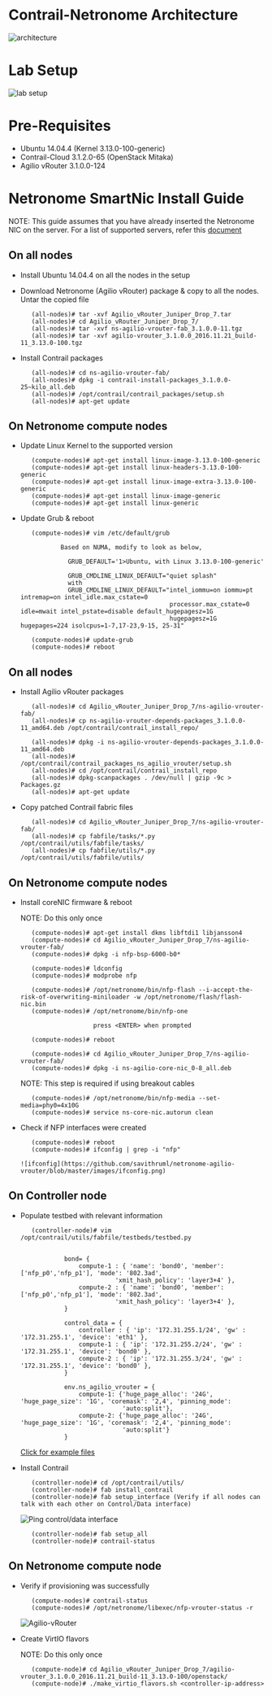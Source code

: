 # Contrail-Netronome Architecture
  ![architecture](https://github.com/savithruml/netronome-agilio-vrouter/blob/master/images/contrail_agilio_architecture.png)
  
# Lab Setup
  ![lab setup](https://github.com/savithruml/netronome-agilio-vrouter/blob/master/images/lab_setup.png)

# Pre-Requisites

* Ubuntu 14.04.4 (Kernel 3.13.0-100-generic)
* Contrail-Cloud 3.1.2.0-65 (OpenStack Mitaka)
* Agilio vRouter 3.1.0.0-124

# Netronome SmartNic Install Guide

NOTE: This guide assumes that you have already inserted the Netronome NIC on the server. For a list of supported servers, refer this [document](https://github.com/savithruml/netronome-agilio-vrouter/blob/master/list-of-supported-servers.pdf)

## On all nodes
* Install Ubuntu 14.04.4 on all the nodes in the setup

* Download Netronome (Agilio vRouter) package & copy to all the nodes. Untar the copied file

         (all-nodes)# tar -xvf Agilio_vRouter_Juniper_Drop_7.tar
         (all-nodes)# cd Agilio_vRouter_Juniper_Drop_7/
         (all-nodes)# tar -xvf ns-agilio-vrouter-fab_3.1.0.0-11.tgz 
         (all-nodes)# tar -xvf agilio-vrouter_3.1.0.0_2016.11.21_build-11_3.13.0-100.tgz

* Install Contrail packages

         (all-nodes)# cd ns-agilio-vrouter-fab/
         (all-nodes)# dpkg -i contrail-install-packages_3.1.0.0-25~kilo_all.deb
         (all-nodes)# /opt/contrail/contrail_packages/setup.sh
         (all-nodes)# apt-get update

## On Netronome compute nodes

* Update Linux Kernel to the supported version

         (compute-nodes)# apt-get install linux-image-3.13.0-100-generic
         (compute-nodes)# apt-get install linux-headers-3.13.0-100-generic
         (compute-nodes)# apt-get install linux-image-extra-3.13.0-100-generic
         (compute-nodes)# apt-get install linux-image-generic
         (compute-nodes)# apt-get install linux-generic

* Update Grub & reboot

         (compute-nodes)# vim /etc/default/grub

                 Based on NUMA, modify to look as below,

                   GRUB_DEFAULT='1>Ubuntu, with Linux 3.13.0-100-generic'

                   GRUB_CMDLINE_LINUX_DEFAULT="quiet splash"
                   with
                   GRUB_CMDLINE_LINUX_DEFAULT="intel_iommu=on iommu=pt intremap=on intel_idle.max_cstate=0             
                                               processor.max_cstate=0 idle=mwait intel_pstate=disable default_hugepagesz=1G  
                                               hugepagesz=1G hugepages=224 isolcpus=1-7,17-23,9-15, 25-31"

         (compute-nodes)# update-grub
         (compute-nodes)# reboot

## On all nodes

* Install Agilio vRouter packages

         (all-nodes)# cd Agilio_vRouter_Juniper_Drop_7/ns-agilio-vrouter-fab/
         (all-nodes)# cp ns-agilio-vrouter-depends-packages_3.1.0.0-11_amd64.deb /opt/contrail/contrail_install_repo/

         (all-nodes)# dpkg -i ns-agilio-vrouter-depends-packages_3.1.0.0-11_amd64.deb 
         (all-nodes)# /opt/contrail/contrail_packages_ns_agilio_vrouter/setup.sh
         (all-nodes)# cd /opt/contrail/contrail_install_repo
         (all-nodes)# dpkg-scanpackages . /dev/null | gzip -9c > Packages.gz
         (all-nodes)# apt-get update

* Copy patched Contrail fabric files

         (all-nodes)# cd Agilio_vRouter_Juniper_Drop_7/ns-agilio-vrouter-fab/
         (all-nodes)# cp fabfile/tasks/*.py /opt/contrail/utils/fabfile/tasks/
         (all-nodes)# cp fabfile/utils/*.py /opt/contrail/utils/fabfile/utils/

## On Netronome compute nodes

* Install coreNIC firmware & reboot 

  NOTE: Do this only once

         (compute-nodes)# apt-get install dkms libftdi1 libjansson4
         (compute-nodes)# cd Agilio_vRouter_Juniper_Drop_7/ns-agilio-vrouter-fab/
         (compute-nodes)# dpkg -i nfp-bsp-6000-b0*
         
         (compute-nodes)# ldconfig
         (compute-nodes)# modprobe nfp

         (compute-nodes)# /opt/netronome/bin/nfp-flash --i-accept-the-risk-of-overwriting-miniloader -w /opt/netronome/flash/flash-nic.bin
         (compute-nodes)# /opt/netronome/bin/nfp-one
         
                          press <ENTER> when prompted
         
         (compute-nodes)# reboot

         (compute-nodes)# cd Agilio_vRouter_Juniper_Drop_7/ns-agilio-vrouter-fab/
         (compute-nodes)# dpkg -i ns-agilio-core-nic_0-8_all.deb
         
         
  NOTE: This step is required if using breakout cables

         (compute-nodes)# /opt/netronome/bin/nfp-media --set-media=phy0=4x10G
         (compute-nodes)# service ns-core-nic.autorun clean

* Check if NFP interfaces were created

         (compute-nodes)# reboot
         (compute-nodes)# ifconfig | grep -i "nfp"

      ![ifconfig](https://github.com/savithruml/netronome-agilio-vrouter/blob/master/images/ifconfig.png)
         
## On Controller node

* Populate testbed with relevant information

         (controller-node)# vim /opt/contrail/utils/fabfile/testbeds/testbed.py
         
         
                  bond= {
                      compute-1 : { 'name': 'bond0', 'member': ['nfp_p0','nfp_p1'], 'mode': '802.3ad',    
                                'xmit_hash_policy': 'layer3+4' },
                      compute-2 : { 'name': 'bond0', 'member': ['nfp_p0','nfp_p1'], 'mode': '802.3ad',    
                                'xmit_hash_policy': 'layer3+4' },
                  }
                  
                  control_data = {
                      controller : { 'ip': '172.31.255.1/24', 'gw' : '172.31.255.1', 'device': 'eth1' },
                      compute-1 : { 'ip': '172.31.255.2/24', 'gw' : '172.31.255.1', 'device': 'bond0' },
                      compute-2 : { 'ip': '172.31.255.3/24', 'gw' : '172.31.255.1', 'device': 'bond0' },
                  }
         
                  env.ns_agilio_vrouter = {
                      compute-1: {'huge_page_alloc': '24G', 'huge_page_size': '1G', 'coremask': '2,4', 'pinning_mode': 
                                  'auto:split'},
                      compute-2: {'huge_page_alloc': '24G', 'huge_page_size': '1G', 'coremask': '2,4', 'pinning_mode': 
                                  'auto:split'}
                  }

  [Click for example files](https://github.com/savithruml/netronome-agilio-vrouter/tree/master/testbed)

* Install Contrail

         (controller-node)# cd /opt/contrail/utils/
         (controller-node)# fab install_contrail
         (controller-node)# fab setup_interface (Verify if all nodes can talk with each other on Control/Data interface)

  ![Ping control/data interface](https://github.com/savithruml/netronome-agilio-vrouter/blob/master/images/control_data_ping.png)

         (controller-node)# fab setup_all
         (controller-node)# contrail-status

## On Netronome compute node

* Verify if provisioning was successfully

         (compute-nodes)# contrail-status
         (compute-nodes)# /opt/netronome/libexec/nfp-vrouter-status -r

  ![Agilio-vRouter](https://github.com/savithruml/netronome-agilio-vrouter/blob/master/images/agilio_vrouter.png)

* Create VirtIO flavors

  NOTE: Do this only once

         (compute-node)# cd Agilio_vRouter_Juniper_Drop_7/agilio-vrouter_3.1.0.0_2016.11.21_build-11_3.13.0-100/openstack/
         (compute-node)# ./make_virtio_flavors.sh <controller-ip-address>
         
